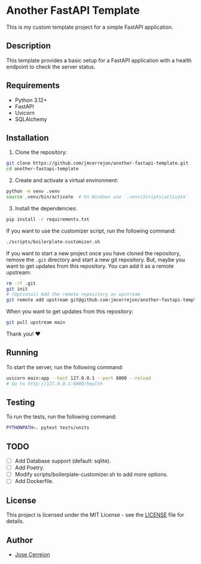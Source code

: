 # Another FastAPI Template

This is my custom template project for a simple FastAPI application.

## Description

This template provides a basic setup for a FastAPI application with a health endpoint to check the server status.

## Requirements

-   Python 3.12+
-   FastAPI
-   Uvicorn
-   SQLAlchemy

## Installation

1. Clone the repository:

```bash
git clone https://github.com/jmcerrejon/another-fastapi-template.git
cd another-fastapi-template
```

2. Create and activate a virtual environment:

```bash
python -m venv .venv
source .venv/bin/activate  # On Windows use `.venv\Scripts\activate`
```

3. Install the dependencies:

```bash
pip install -r requirements.txt
```

If you want to use the customizer script, run the following command:

```bash
./scripts/boilerplate-customizer.sh
```

If you want to start a new project once you have cloned the repository, remove the `.git` directory and start a new git repository. But, maybe you want to get updates from this repository. You can add it as a remote upstream:

```bash
rm -rf .git
git init
# (Optional) Add the remote repository as upstream
git remote add upstream git@github.com:jmcerrejon/another-fastapi-template.git
```

When you want to get updates from this repository:

```bash
git pull upstream main
```

Thank you! ❤️

## Running

To start the server, run the following command:

```bash
uvicorn main:app --host 127.0.0.1 --port 8000 --reload
# Go to http://127.0.0.1:8000/health
```

## Testing

To run the tests, run the following command:

```bash
PYTHONPATH=. pytest tests/units
```

## TODO

-   [ ] Add Database support (default: sqlite).
-   [ ] Add Poetry.
-   [ ] Modify scripts/boilerplate-customizer.sh to add more options.
-   [ ] Add Dockerfile.

## License

This project is licensed under the MIT License - see the [LICENSE](LICENSE) file for details.

## Author

-   [Jose Cerrejon](mailto:ulysess@gmail.com)
